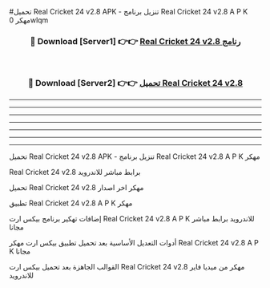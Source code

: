 #تحميل Real Cricket 24 v2.8  APK - تنزيل برنامج Real Cricket 24 v2.8  A P K مهكر 0wlqm 



<div align="center">
<h3>🔴 Download [Server1] 👉👉 <a href="https://apkdownload10.web.app/?title=Real Cricket 24 v2.8 ">Real Cricket 24 v2.8  رنامج</a></h3><br>

<h3>🔴 Download [Server2] 👉👉 <a href="https://apkdownload10.web.app/?title=Real Cricket 24 v2.8 ">تحميل Real Cricket 24 v2.8  </a></h3>
</div>


----------------------------------------------------------

----------------------------------------------------------

----------------------------------------------------------

----------------------------------------------------------

----------------------------------------------------------

----------------------------------------------------------

----------------------------------------------------------

تحميل Real Cricket 24 v2.8  APK - تنزيل برنامج Real Cricket 24 v2.8  A P K مهكر

Real Cricket 24 v2.8  برابط مباشر للاندرويد

تحميل Real Cricket 24 v2.8  مهكر اخر اصدار

تطبيق Real Cricket 24 v2.8  A P K مهكر

إضافات تهكير برنامج بيكس ارت Real Cricket 24 v2.8  A P K للاندرويد برابط مباشر مجانا

أدوات التعديل الأساسية بعد تحميل تطبيق بيكس ارت مهكر Real Cricket 24 v2.8  A P K مجانا

القوالب الجاهزة بعد تحميل بيكس ارت Real Cricket 24 v2.8  مهكر من ميديا فاير للاندرويد


